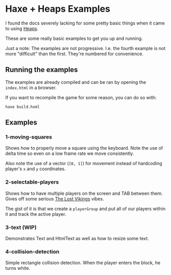# Haxe + Heaps Examples

I found the docs severely lacking for some pretty basic things when it came to
using [Heaps](https://heaps.io/).

These are some really basic examples to get you up and running.

Just a note: The examples are not progressive. I.e. the fourth example is not
more "difficult" than the first.  They're numbered for convenience.

## Running the examples

The examples are already compiled and can be ran by opening the `index.html` in a browser.

If you want to recompile the game for some reason, you can do so with:

```
haxe build.hxml
```

## Examples

### 1-moving-squares

Shows how to properly move a square using the keyboard.  Note the use of delta time
so even on a low frame rate we move consistently.

Also note the use of a vector (`[0, 1]`) for movement instead of hardcoding
player's `x` and `y` coordinates.

### 2-selectable-players

Shows how to have multiple players on the screen and TAB between them. Gives
off some serious [The Lost
Vikings](https://en.wikipedia.org/wiki/The_Lost_Vikings) vibes.

The gist of it is that we create a `playerGroup` and put all of our players
within it and track the active player.

### 3-text (WIP)

Demonstrates Text and HtmlText as well as how to resize some text.

### 4-collision-detection

Simple rectangle collision detection. When the player enters the block, he turns white.
